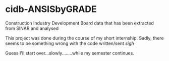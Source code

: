 # cidb-ANSISbyGRADE
Construction Industry Development Board data that has been extracted from SINAR and analysed

This project was done during the course of my short internship.
Sadly, there seems to be something wrong with the code written/sent *sigh*

Guess I'll start over...slowly........while my semester continues.

